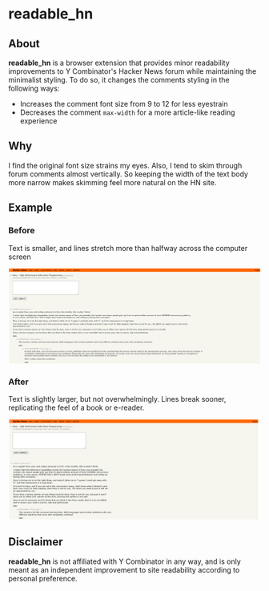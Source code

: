 # readable_hn

## About

**readable_hn** is a browser extension that provides minor readability improvements to Y Combinator's Hacker News forum while maintaining the minimalist styling. To do so, it changes the comments styling in the following ways:

- Increases the comment font size from 9 to 12 for less eyestrain
- Decreases the comment `max-width` for a more article-like reading experience

## Why

I find the original font size strains my eyes. Also, I tend to skim through forum comments almost vertically. So keeping the width of the text body more narrow makes skimming feel more natural on the HN site.

## Example

### Before

Text is smaller, and lines stretch more than halfway across the computer screen

![Screenshot of the original Hacker News comments section. The text is slightly too small and the lines are too long for some readers.](examples/before.png "Hacker News comments without readable_hn")

### After

Text is slightly larger, but not overwhelmingly. Lines break sooner, replicating the feel of a book or e-reader.

![Screenshot showing Hacker News comments with the extension. The text is slightly larger for readability, and the lines are shorter to make comments easier to skim.](examples/after.png "Hacker News comments with readable_hn")

## Disclaimer

**readable_hn** is not affiliated with Y Combinator in any way, and is only meant as an independent improvement to site readability according to personal preference.